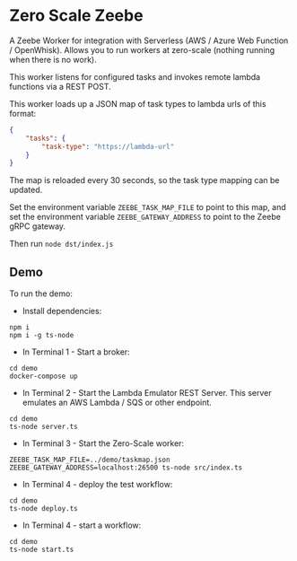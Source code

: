 # Zero Scale Zeebe

A Zeebe Worker for integration with Serverless (AWS / Azure Web Function / OpenWhisk). Allows you to run workers at zero-scale (nothing running when there is no work).

This worker listens for configured tasks and invokes remote lambda functions via a REST POST.

This worker loads up a JSON map of task types to lambda urls of this format:

```JSON
{
    "tasks": {
        "task-type": "https://lambda-url"
    }
}
```

The map is reloaded every 30 seconds, so the task type mapping can be updated.

Set the environment variable `ZEEBE_TASK_MAP_FILE` to point to this map, and set the environment variable `ZEEBE_GATEWAY_ADDRESS` to point to the Zeebe gRPC gateway.

Then run `node dst/index.js`

## Demo

To run the demo:

* Install dependencies:

```
npm i
npm i -g ts-node
```

* In Terminal 1 - Start a broker:

```
cd demo
docker-compose up
```

* In Terminal 2 - Start the Lambda Emulator REST Server. This server emulates an AWS Lambda / SQS or other endpoint.

```
cd demo
ts-node server.ts
```

* In Terminal 3 - Start the Zero-Scale worker:

```
ZEEBE_TASK_MAP_FILE=../demo/taskmap.json ZEEBE_GATEWAY_ADDRESS=localhost:26500 ts-node src/index.ts
```

* In Terminal 4 - deploy the test workflow:

```
cd demo
ts-node deploy.ts
```

* In Terminal 4 - start a workflow:

```
cd demo
ts-node start.ts
```